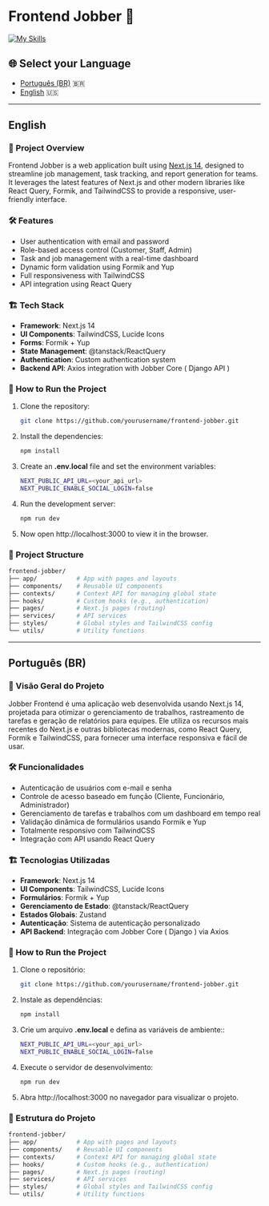# Frontend Jobber 🏢

[![My Skills](https://skillicons.dev/icons?i=ts,nextjs,postgres,react,tailwind)](https://skillicons.dev)

## 🌐 Select your Language

- [Português (BR)](#português-br) 🇧🇷
- [English](#english) 🇺🇸

---

## English

### 🚀 Project Overview

Frontend Jobber is a web application built using [Next.js 14](https://nextjs.org/), designed to streamline job management, task tracking, and report generation for teams. It leverages the latest features of Next.js and other modern libraries like React Query, Formik, and TailwindCSS to provide a responsive, user-friendly interface.

### 🛠️ Features

- User authentication with email and password
- Role-based access control (Customer, Staff, Admin)
- Task and job management with a real-time dashboard
- Dynamic form validation using Formik and Yup
- Full responsiveness with TailwindCSS
- API integration using React Query

### 🏗️ Tech Stack

- **Framework**: Next.js 14
- **UI Components**: TailwindCSS, Lucide Icons
- **Forms**: Formik + Yup
- **State Management**: @tanstack/ReactQuery
- **Authentication**: Custom authentication system
- **Backend API**: Axios integration with Jobber Core ( Django API )

### 🚀 How to Run the Project

1. Clone the repository:
   ```bash
   git clone https://github.com/yourusername/frontend-jobber.git
2. Install the dependencies:
   ```bash
   npm install
3. Create an **.env.local** file and set the environment variables:

   ```bash
   NEXT_PUBLIC_API_URL=<your_api_url>
   NEXT_PUBLIC_ENABLE_SOCIAL_LOGIN=false

4. Run the development server:
   ```bash
   npm run dev

5. Now open http://localhost:3000 to view it in the browser.

### 📂 Project Structure

   ```bash
   frontend-jobber/
   ├── app/           # App with pages and layouts
   ├── components/    # Reusable UI components
   ├── contexts/      # Context API for managing global state
   ├── hooks/         # Custom hooks (e.g., authentication)
   ├── pages/         # Next.js pages (routing)
   ├── services/      # API services
   ├── styles/        # Global styles and TailwindCSS config
   └── utils/         # Utility functions
   ```

---

## Português (BR)

### 🚀 Visão Geral do Projeto

Jobber Frontend é uma aplicação web desenvolvida usando Next.js 14, projetada para otimizar o gerenciamento de trabalhos, rastreamento de tarefas e geração de relatórios para equipes. Ele utiliza os recursos mais recentes do Next.js e outras bibliotecas modernas, como React Query, Formik e TailwindCSS, para fornecer uma interface responsiva e fácil de usar.

### 🛠️ Funcionalidades

- Autenticação de usuários com e-mail e senha
- Controle de acesso baseado em função (Cliente, Funcionário, Administrador)
- Gerenciamento de tarefas e trabalhos com um dashboard em tempo real
- Validação dinâmica de formulários usando Formik e Yup
- Totalmente responsivo com TailwindCSS
- Integração com API usando React Query

### 🏗️ Tecnologias Utilizadas

- **Framework**: Next.js 14
- **UI Components**: TailwindCSS, Lucide Icons
- **Formulários**: Formik + Yup
- **Gerenciamento de Estado**: @tanstack/ReactQuery
- **Estados Globais**: Zustand
- **Autenticação**: Sistema de autenticação personalizado
- **API Backend**: Integração com Jobber Core ( Django ) via Axios

### 🚀 How to Run the Project

1. Clone o repositório:
   ```bash
   git clone https://github.com/yourusername/frontend-jobber.git
   ```
2. Instale as dependências:
   ```bash
   npm install
   ```
3. Crie um arquivo **.env.local** e defina as variáveis de ambiente::

   ```bash
   NEXT_PUBLIC_API_URL=<your_api_url>
   NEXT_PUBLIC_ENABLE_SOCIAL_LOGIN=false
   ```

4. Execute o servidor de desenvolvimento:
   ```bash
   npm run dev
   ```

5. Abra http://localhost:3000 no navegador para visualizar o projeto.

### 📂 Estrutura do Projeto

   ```bash
   frontend-jobber/
   ├── app/           # App with pages and layouts
   ├── components/    # Reusable UI components
   ├── contexts/      # Context API for managing global state
   ├── hooks/         # Custom hooks (e.g., authentication)
   ├── pages/         # Next.js pages (routing)
   ├── services/      # API services
   ├── styles/        # Global styles and TailwindCSS config
   └── utils/         # Utility functions
```
